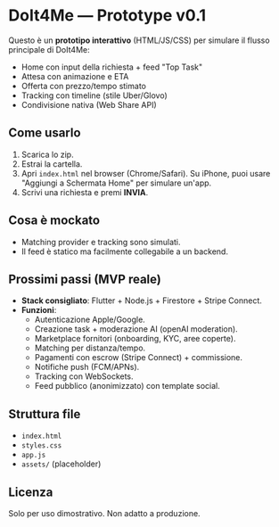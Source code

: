 # DoIt4Me — Prototype v0.1

Questo è un **prototipo interattivo** (HTML/JS/CSS) per simulare il flusso principale di DoIt4Me:

- Home con input della richiesta + feed "Top Task"
- Attesa con animazione e ETA
- Offerta con prezzo/tempo stimato
- Tracking con timeline (stile Uber/Glovo)
- Condivisione nativa (Web Share API)

## Come usarlo
1. Scarica lo zip.
2. Estrai la cartella.
3. Apri `index.html` nel browser (Chrome/Safari). Su iPhone, puoi usare "Aggiungi a Schermata Home" per simulare un'app.
4. Scrivi una richiesta e premi **INVIA**.

## Cosa è mockato
- Matching provider e tracking sono simulati.
- Il feed è statico ma facilmente collegabile a un backend.

## Prossimi passi (MVP reale)
- **Stack consigliato**: Flutter + Node.js + Firestore + Stripe Connect.
- **Funzioni**:
  - Autenticazione Apple/Google.
  - Creazione task + moderazione AI (openAI moderation).
  - Marketplace fornitori (onboarding, KYC, aree coperte).
  - Matching per distanza/tempo.
  - Pagamenti con escrow (Stripe Connect) + commissione.
  - Notifiche push (FCM/APNs).
  - Tracking con WebSockets.
  - Feed pubblico (anonimizzato) con template social.

## Struttura file
- `index.html`
- `styles.css`
- `app.js`
- `assets/` (placeholder)

## Licenza
Solo per uso dimostrativo. Non adatto a produzione.
